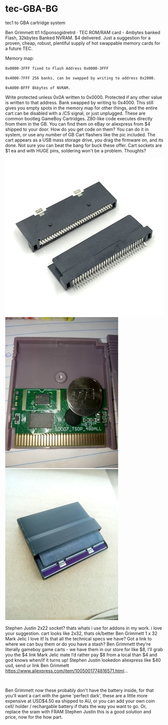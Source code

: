 # tec-GBA-BG
tec1 to GBA cartridge system


Ben Grimmett
tt1 hSponsogidretrd  · 
TEC ROM/RAM card - 4mbytes banked Flash, 32kbytes Banked NVRAM. $4 delivered.
Just a suggestion for a proven, cheap, robust, plentiful supply of hot swappable memory cards for a future TEC.

Memory map:

`0x0000-3FFF fixed to Flash Address 0x0000-3FFF`

`0x4000-7FFF 256 banks, can be swapped by writing to address 0x2000.`

`0xA000-BFFF 8kbytes of NVRAM. `

Write protected unless 0x0A written to 0x0000. Protected if any other value is written to that address. Bank swapped by writing to 0x4000.
This still gives you empty spots in the memory map for other things, and the entire cart can be disabled with a /CS signal, or just unplugged.
These are common bootleg GameBoy Cartridges. Z80-like code executes directly from them in the GB. You can find them on eBay or aliexpress from $4 shipped to your door.
How do you get code on them? You can do it in system, or use any number of GB Cart flashers like the pic included. The cart appears as a USB mass storage drive, you drag the firmware on, and its done.
Not sure you can beat the bang for buck these offer. Cart sockets are $1 ea and with HUGE pins, soldering won't be a problem.
Thoughts?

![](https://github.com/SteveJustin1963/tec-GBA-BG/blob/main/pics/209914165_10158192426230869_8435976014097697285_n.jpg)
![](https://github.com/SteveJustin1963/tec-GBA-BG/blob/main/pics/213513900_10158192425445869_2233389688333613634_n.jpg) 
![](https://github.com/SteveJustin1963/tec-GBA-BG/blob/main/pics/215242643_10158192425970869_399779924914846978_n.jpg)


Stephen Justin 2x22 socket? thats whats i use for addons in my work. i love your suggestion. cart looks like 2x32, thats ok/better
Ben Grimmett 1 x 32
Mark Jelic I love it! Is that all the technical specs we have? Got a link to where we can buy them or do you have a stash?
Ben Grimmett they're literally gameboy game carts - we have them in our store for like $8, I'll grab you the $4 link
Mark Jelic mate I’d rather pay $8 from a local than $4 and god knows when/if it turns up!
Stephen Justin lookedon aliexpress like $40 usd, send ur link
Ben Grimmett https://www.aliexpress.com/item/1005001774816571.html...

![]()

Ben Grimmett now these probably don't have the battery inside, for that you'll want a cart with the game 'perfect dark', these are a little more expensive at USD$4.50 ea shipped to AU, or you can add your own coin cell/ holder / rechargable battery if thats the way you want to go. Or, replace the sram with FRAM Stephen Justin this is a good solution and price, now for the how part.



